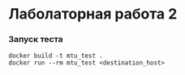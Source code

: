 # Лаболаторная работа 2

### Запуск теста
```
docker build -t mtu_test .
docker run --rm mtu_test <destination_host>
```
